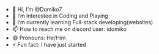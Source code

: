 - 👋 Hi, I’m @Domiko7
- 👀 I’m interested in Coding and Playing
- 🌱 I’m currently learning Full-stack developing(websites)
- 📫 How to reach me on discord user: idomiko
- 😄 Pronouns: He/Him
- ⚡ Fun fact: I have just started

<!---
Domiko7/Domiko7 is a ✨ special ✨ repository because its `README.md` (this file) appears on your GitHub profile.
You can click the Preview link to take a look at your changes.
--->
